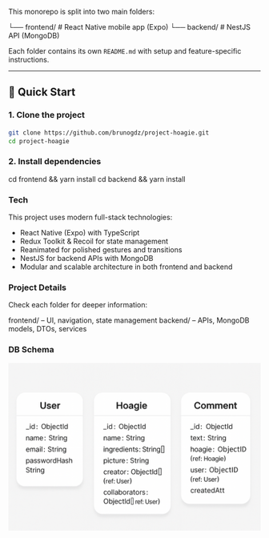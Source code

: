 This monorepo is split into two main folders:

└── frontend/ # React Native mobile app (Expo) 
└── backend/ # NestJS API (MongoDB)

Each folder contains its own `README.md` with setup and feature-specific instructions.

---

## 🚀 Quick Start

### 1. Clone the project

```bash
git clone https://github.com/brunogdz/project-hoagie.git
cd project-hoagie
```

### 2. Install dependencies
cd frontend && yarn install
cd backend && yarn install


### Tech

This project uses modern full-stack technologies:

- React Native (Expo) with TypeScript
- Redux Toolkit & Recoil for state management
- Reanimated for polished gestures and transitions
- NestJS for backend APIs with MongoDB
- Modular and scalable architecture in both frontend and backend

### Project Details

Check each folder for deeper information:

frontend/ – UI, navigation, state management
backend/ – APIs, MongoDB models, DTOs, services

### DB Schema

![Database Schema](./DBSchema.png)

